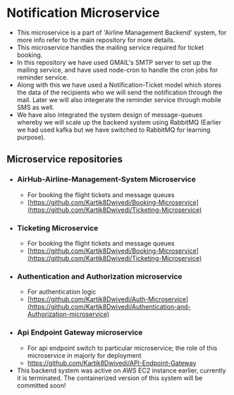 # Notification Microservice
 - This microservice is a part of 'Airline Management Backend' system, for more info refer to the main repository for more details. 
 - This microservice handles the mailing service required for ticket booking.
 - In this repository we have used GMAIL's SMTP server to set up the mailing service, and have used node-cron to handle the cron jobs for reminder service. 
 - Along with this we have used a Notification-Ticket model which stores the data of the recipients who we will send the notification through the mail. Later we will also integerate the reminder service through mobile SMS as well.
 - We have also integrated the system design of message-queues whereby we will scale up the backend system using RabbitMQ (Earlier we had used kafka but we have switched to RabbitMQ for learning purpose).

## Microservice repositories
 - ### AirHub-Airline-Management-System Microservice
      - For booking the flight tickets and message queues
      - [https://github.com/Kartik8Dwivedi/Booking-Microservice](https://github.com/Kartik8Dwivedi/Ticketing-Microservice)
 - ### Ticketing Microservice
      - For booking the flight tickets and message queues
      - [https://github.com/Kartik8Dwivedi/Booking-Microservice](https://github.com/Kartik8Dwivedi/Ticketing-Microservice)
 - ### Authentication and Authorization microservice
      - For authentication logic
      - [https://github.com/Kartik8Dwivedi/Auth-Microservice](https://github.com/Kartik8Dwivedi/Authentication-and-Authorization-microservice)
 - ### Api Endpoint Gateway microservice
      - For api endpoint switch to particular microservice; the role of this microservice in majorly for deployment
      - https://github.com/Kartik8Dwivedi/API-Endpoint-Gateway
 - This backend system was active on AWS EC2 instance earlier, currently it is terminated. The containerized version of this system will be committed soon!
